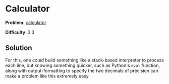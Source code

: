 # Calculator

**Problem**: [calculator](https://open.kattis.com/problems/calculator)

**Difficulty**: 3.3

## Solution

For this, one *could* build something like a stack-based interpreter to process each line, but knowing something quicker, such as Python's ``eval`` function, along with output-formatting to specify the two decimals of precision can make a problem like this extremely easy.
